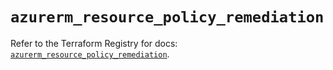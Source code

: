 # `azurerm_resource_policy_remediation`

Refer to the Terraform Registry for docs: [`azurerm_resource_policy_remediation`](https://registry.terraform.io/providers/hashicorp/azurerm/4.33.0/docs/resources/resource_policy_remediation).
